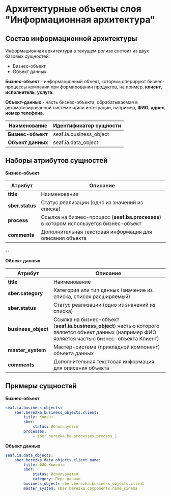 # Архитектурные объекты слоя "Информационная архитектура"


## Состав информационной архитектуры
Информационная архитектура в текущем релизе состоит из двух базовых сущностей:

- Бизнес-объект
- Объект данных

**Бизнес-объект** - информационный объект, которым оперируют бизнес-процессы компании при формировании продуктов, на пример, **клиент**, **исполнитель**, **услуга**.

**Объект-данных** - часть бизнес-объекта, обрабатываемая в автоматизированной системе и/или интеграции, например, **ФИО**, **адрес**, **номер телефона**.

| Наименование  | Идентификатор сущности  |
|---------------|-------------------------|
| **Бизнес-объект** | seaf.ia.business_object |
| **Объект данных** | seaf.ia.data_object     |


## Наборы атрибутов сущностей

**Бизнес-объект**

| Атрибут  | Описание                                                                          |
|----------|-----------------------------------------------------------------------------------|
| **title**    | Наименование                                                                      |
| **sber.status**   | Статус реализации (одно из значений из списка)                                    | 
| **process**  | Ссылка на бизнес-процесс (**seaf.ba.processes**) в котором используется бизнес-объект |
| **comments** | Дополнительная текстовая информация для описания объекта                          |
--
        
**Объект данных**

| Атрибут         | Описание                                                                                                                                        |
|-----------------|-------------------------------------------------------------------------------------------------------------------------------------------------|
| **title**           | Наименование                                                                                                                                    |
| **sber.category**        | Категория или тип данных (значение из списка, список расширяемый)                                                                               |
| **sber.status**          | Статус реализации (одно из значений из списка)                                                                                                  | 
| **business_object** | Ссылка на бизнес-объект (**seaf.ia.business_object**) частью которого является объект данных (например ФИО является частью бизнес-объекта Клиент) |
| **master_system**   | Мастер-система (прикладной компонент) объекта данных                                                                                            |
| **comments**        | Дополнительная текстовая информация для описания объекта                                                                                        |

## Примеры сущностей

**Бизнес-объект**
```yaml
seaf.ia.business_objects:
    sber.berezka.business_objects.client:
        title: Клиент
        sber:
            status: Используется
        processes:
            - sber.berezka.ba.processes.process_1
```

**Объект данных**
```yaml
seaf.ia.data_objects:
    sber.berezka.data_objects.client_name:
        title: ФИО Клиента
        sber:
            status: Используется
            category: Перс.данные
        business_object: sber.berezka.business_objects.client
        master_system: sber.berezka.components.home_cinema
```